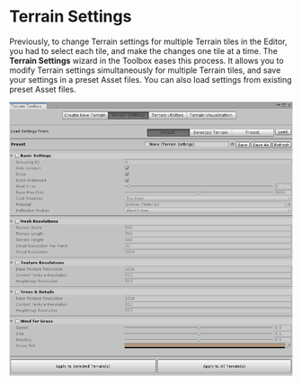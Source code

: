# Terrain Settings

Previously, to change Terrain settings for multiple Terrain tiles in the Editor, you had to select each tile, and make the changes one tile at a time. The **Terrain Settings** wizard in the Toolbox eases this process. It allows you to modify Terrain settings simultaneously for multiple Terrain tiles, and save your settings in a preset Asset files. You can also load settings from existing preset Asset files.

![](images/Toolbox_TerrainSettings.png)